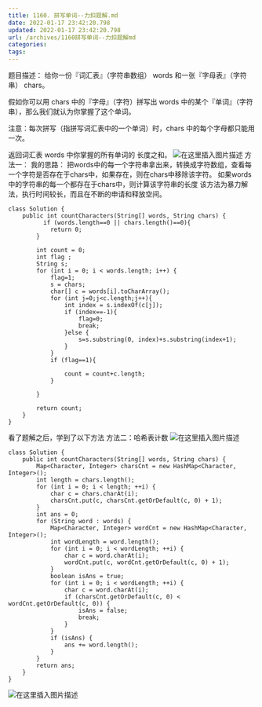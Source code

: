 ```yaml
---
title: 1160. 拼写单词--力扣题解.md
date: 2022-01-17 23:42:20.798
updated: 2022-01-17 23:42:20.798
url: /archives/1160拼写单词--力扣题解md
categories: 
tags: 
---
```


﻿题目描述：
给你一份『词汇表』（字符串数组） words 和一张『字母表』（字符串） chars。

假如你可以用 chars 中的『字母』（字符）拼写出 words 中的某个『单词』（字符串），那么我们就认为你掌握了这个单词。

注意：每次拼写（指拼写词汇表中的一个单词）时，chars 中的每个字母都只能用一次。

返回词汇表 words 中你掌握的所有单词的 长度之和。
![在这里插入图片描述](https://img-blog.csdnimg.cn/db38c280908740c389dcca1ed4ba9d8e.png?x-oss-process=image/watermark,type_d3F5LXplbmhlaQ,shadow_50,text_Q1NETiBA5bGx5Lit5pyJ5pyo,size_20,color_FFFFFF,t_70,g_se,x_16)
方法一：
我的思路：
把words中的每一个字符串拿出来，转换成字符数组，查看每一个字符是否存在于chars中，如果存在，则在chars中移除该字符。
如果words中的字符串的每一个都存在于chars中，则计算该字符串的长度
该方法为暴力解法，执行时间较长，而且在不断的申请和释放空间。

```
class Solution {
    public int countCharacters(String[] words, String chars) {
          if (words.length==0 || chars.length()==0){
            return 0;
        }

        int count = 0;
        int flag ;
        String s;
        for (int i = 0; i < words.length; i++) {
            flag=1;
            s = chars;
            char[] c = words[i].toCharArray();
            for (int j=0;j<c.length;j++){
                int index = s.indexOf(c[j]);
                if (index==-1){
                    flag=0;
                    break;
                }else {
                    s=s.substring(0, index)+s.substring(index+1);
                }
            }
            if (flag==1){

                count = count+c.length;
            }

        }

        return count;
    }
}
```


看了题解之后，学到了以下方法
方法二：哈希表计数
![在这里插入图片描述](https://img-blog.csdnimg.cn/fff187d866714777b45463f2f52af87b.png)

```
class Solution {
    public int countCharacters(String[] words, String chars) {
        Map<Character, Integer> charsCnt = new HashMap<Character, Integer>();
        int length = chars.length();
        for (int i = 0; i < length; ++i) {
            char c = chars.charAt(i);
            charsCnt.put(c, charsCnt.getOrDefault(c, 0) + 1);
        }
        int ans = 0;
        for (String word : words) {
            Map<Character, Integer> wordCnt = new HashMap<Character, Integer>();
            int wordLength = word.length();
            for (int i = 0; i < wordLength; ++i) {
                char c = word.charAt(i);
                wordCnt.put(c, wordCnt.getOrDefault(c, 0) + 1);
            }
            boolean isAns = true;
            for (int i = 0; i < wordLength; ++i) {
                char c = word.charAt(i);
                if (charsCnt.getOrDefault(c, 0) < wordCnt.getOrDefault(c, 0)) {
                    isAns = false;
                    break;
                }
            }
            if (isAns) {
                ans += word.length();
            }
        }
        return ans;
    }
}
```
![在这里插入图片描述](https://img-blog.csdnimg.cn/49c80446d9ab4b95922148f503dd666a.png?x-oss-process=image/watermark,type_d3F5LXplbmhlaQ,shadow_50,text_Q1NETiBA5bGx5Lit5pyJ5pyo,size_20,color_FFFFFF,t_70,g_se,x_16)